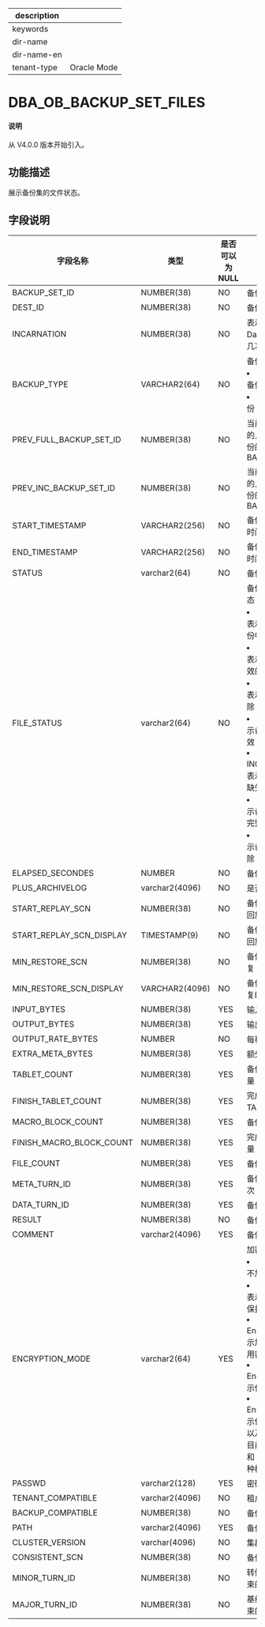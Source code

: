 |description||
|---|---|
|keywords||
|dir-name||
|dir-name-en||
|tenant-type|Oracle Mode|

# DBA_OB_BACKUP_SET_FILES

<main id="notice" type='explain'>
<h4>说明</h4>
<p>从 V4.0.0 版本开始引入。</p>
</main>

## 功能描述

展示备份集的文件状态。

## 字段说明

| 字段名称 | 类型 | 是否可以为 NULL | 描述 |
| --- | --- | --- | --- |
| BACKUP_SET_ID | NUMBER(38) | NO | 备份集 ID |
| DEST_ID | NUMBER(38) | NO | 备份路径 ID |
| INCARNATION | NUMBER(38) | NO | 表示 Flashback Database 后的第几次分身 |
| BACKUP_TYPE | VARCHAR2(64) | NO | 备份类型：<li>D：表示全量备份<li>I：表示增量备份 |
| PREV_FULL_BACKUP_SET_ID | NUMBER(38) | NO | 当前备份集依赖的上一个全量备份的 BACKUP_SET_ID  |
| PREV_INC_BACKUP_SET_ID | NUMBER(38) | NO | 当前备份集依赖的上一个增量备份的 BACKUP_SET_ID  |
| START_TIMESTAMP | VARCHAR2(256)| NO | 备份集备份开始时间戳 |
| END_TIMESTAMP | VARCHAR2(256) | NO | 备份集备份结束时间戳 |
| STATUS | varchar2(64) | NO | 备份的状态 |
| FILE_STATUS | varchar2(64) | NO | 备份集的文件状态：<li>COPYING：表示文件正在备份中<li>AVAILABLE：表示该备份为有效的备份<li>DELETING：表示文件正在删除<li>EXPIRED：表示备份文件已失效<li>INCOMPLETE：表示备份文件有缺失<li>BROKEN：表示备份的文件不完整，不可使用<li>DELETED：表示备份文件已删除 |
| ELAPSED_SECONDES | NUMBER | NO | 备份的耗时 |
| PLUS_ARCHIVELOG | varchar2(4096) | NO | 是否带补齐日志 |
| START_REPLAY_SCN | NUMBER(38) | NO | 备份集依赖日志回放 SCN |
| START_REPLAY_SCN_DISPLAY | TIMESTAMP(9) | NO | 备份集依赖日志回放时间戳位点 |
| MIN_RESTORE_SCN | NUMBER(38)  | NO | 备份集最新可恢复 SCN |
| MIN_RESTORE_SCN_DISPLAY | VARCHAR2(4096) | NO | 备份集最小可恢复时间戳位点 |
| INPUT_BYTES | NUMBER(38) | YES | 输入字节数 |
| OUTPUT_BYTES | NUMBER(38) | YES | 输出字节数 |
| OUTPUT_RATE_BYTES | NUMBER | NO | 每秒输出字节数 |
| EXTRA_META_BYTES | NUMBER(38) | YES | 额外字节数 |
| TABLET_COUNT | NUMBER(38) | YES | 备份 TABLET 总量 |
| FINISH_TABLET_COUNT | NUMBER(38) | YES | 完成备份 TABLET 总量 |
| MACRO_BLOCK_COUNT | NUMBER(38) | YES | 备份宏块总量 |
| FINISH_MACRO_BLOCK_COUNT | NUMBER(38) | YES | 完成备份宏块总量 |
| FILE_COUNT | NUMBER(38) | YES | 备份文件个数 |
| META_TURN_ID | NUMBER(38) | YES | 备份 META 的轮次 |
| DATA_TURN_ID | NUMBER(38) | YES | 备份数据的轮次 |
| RESULT | NUMBER(38) | NO | 备份错误码结果 |
| COMMENT | varchar2(4096) | YES | 备份错误码描述 |
| ENCRYPTION_MODE | varchar2(64) | YES | 加密模式：<li>None：表示不加密<li>Password：表示只使用密码保护<li>Password Encryption：表示加密，并且使用密码保护<li>Transparent Encryption：表示使用 TDE 加密<li>Dual mode Encryption：表示使用 TDE 加密以及密码保护<br>目前仅支持 None 和 Password 两种模式 |
| PASSWD | varchar2(128) | YES | 密码 |
| TENANT_COMPATIBLE | varchar2(4096) | NO | 租户版本号 |
| BACKUP_COMPATIBLE | NUMBER(38) | NO | 备份集版本号 |
| PATH | varchar2(4096) | YES | 备份路径 |
| CLUSTER_VERSION               | varchar(4096)  | NO              | 集群版本号 |
| CONSISTENT_SCN                | NUMBER(38)          | NO         | 备份一致性位点      |
| MINOR_TURN_ID                 | NUMBER(38)          | NO         | 转储数据备份结束的轮次      |
| MAJOR_TURN_ID                 | NUMBER(38)          | NO         | 基线数据备份结束的轮次      |
